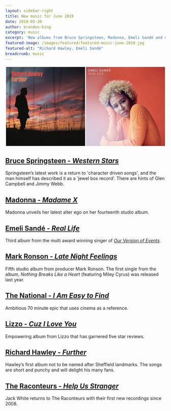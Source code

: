 ```yaml
---
layout: sidebar-right
title: New music for June 2019
date: 2019-05-30
author: brandon-king
category: music
excerpt: 'New albums from Bruce Springsteen, Madonna, Emeli Sandé and more.'
featured-image: /images/featured/featured-music-june-2019.jpg
featured-alt: "Richard Hawley, Emeli Sandé"
breadcrumb: music
---
```


![Richard Hawley, Emeli Sandé](/images/featured/featured-music-june-2019.jpg)

## [Bruce Springsteen - <cite>Western Stars</cite>](https://suffolk.spydus.co.uk/cgi-bin/spydus.exe/ENQ/OPAC/BIBENQ?BRN=2602186)

Springsteen’s latest work is a return to 'character driven songs', and the man himself has described it as a 'jewel box record'. There are hints of Glen Campbell and Jimmy Webb.

## [Madonna - <cite>Madame X</cite>](https://suffolk.spydus.co.uk/cgi-bin/spydus.exe/ENQ/OPAC/BIBENQ?BRN=2599078)

Madonna unveils her latest alter ego on her fourteenth studio album.

## [Emeli Sandé - <cite>Real Life</cite>](https://suffolk.spydus.co.uk/cgi-bin/spydus.exe/ENQ/OPAC/BIBENQ?BRN=2596872)

Third album from the multi award winning singer of [<cite>Our Version of Events</cite>](https://suffolk.spydus.co.uk/cgi-bin/spydus.exe/ENQ/OPAC/BIBENQ?BRN=2002107).

## [Mark Ronson - <cite>Late Night Feelings</cite>](https://suffolk.spydus.co.uk/cgi-bin/spydus.exe/ENQ/OPAC/BIBENQ?BRN=2596135)

Fifth studio album from producer Mark Ronson. The first single from the album, <cite>Nothing Breaks Like a Heart</cite> (featuring Miley Cyrus) was released last year.

## [The National - <cite>I Am Easy to Find</cite>](https://suffolk.spydus.co.uk/cgi-bin/spydus.exe/ENQ/OPAC/BIBENQ?BRN=2585519)

Ambitious 70 minute epic that uses cinema as a reference.

## [Lizzo - <cite>Cuz I Love You</cite>](https://suffolk.spydus.co.uk/cgi-bin/spydus.exe/ENQ/OPAC/BIBENQ?BRN=2599088)

Empowering album from Lizzo that has garnered five star reviews.

## [Richard Hawley - <cite>Further</cite>](https://suffolk.spydus.co.uk/cgi-bin/spydus.exe/ENQ/OPAC/BIBENQ?BRN=2581737)

Hawley’s first album not to be named after Sheffield landmarks. The songs are short and punchy and will delight his many fans.

## [The Raconteurs - <cite>Help Us Stranger</cite>](https://suffolk.spydus.co.uk/cgi-bin/spydus.exe/ENQ/OPAC/BIBENQ?BRN=2597966)

Jack White returns to The Raconteurs with their first new recordings since 2008.
